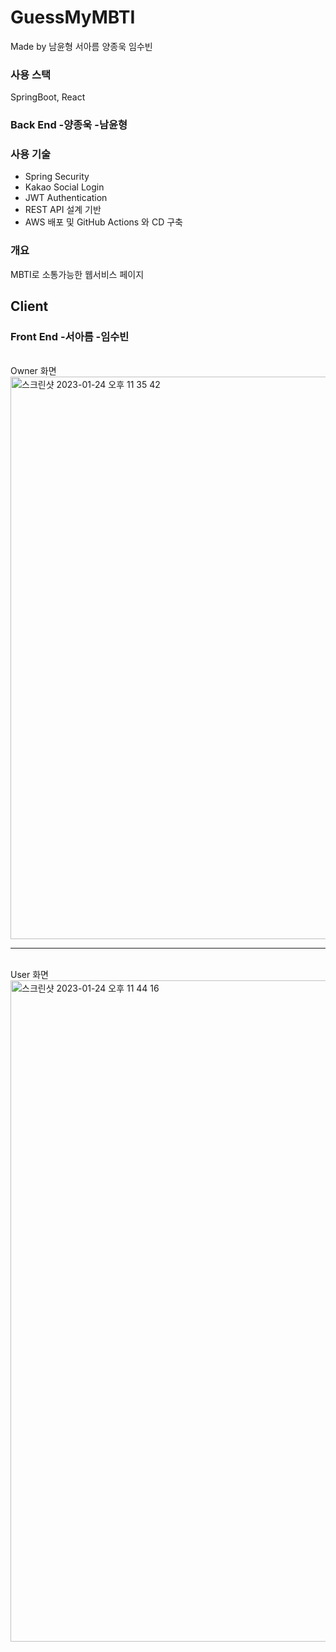 # GuessMyMBTI
Made by 남윤형 서아름 양종욱 임수빈

### 사용 스택
SpringBoot, React

### Back End -양종욱 -남윤형

### 사용 기술
- Spring Security
- Kakao Social Login
- JWT Authentication
- REST API 설계 기반
- AWS 배포 및 GitHub Actions 와 CD 구축


### 개요
MBTI로 소통가능한 웹서비스 페이지


## Client
### Front End -서아름 -임수빈

<br>
Owner 화면
<img width="900" alt="스크린샷 2023-01-24 오후 11 35 42" src="https://user-images.githubusercontent.com/67284987/214324108-eb29ff5e-f705-43f9-980b-20506b79656e.png">
<br>

---

<br>
User 화면
<img width="1058" alt="스크린샷 2023-01-24 오후 11 44 16" src="https://user-images.githubusercontent.com/67284987/214324953-f7ce7475-a75d-49a4-8830-32abc833bbd2.png">
<br/>

